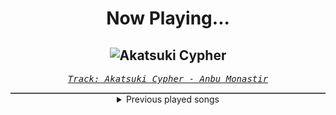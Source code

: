 <div align="center"> 
<h1>Now Playing...</h1>

![Akatsuki Cypher](https://i.scdn.co/image/ab67616d00001e0211381f4f9d2d41a5705f1139)
--
_<samp><a href="https://open.spotify.com/track/7AV11Hq9Z1mF5RPR9Ikpw6">Track: Akatsuki Cypher - Anbu Monastir</a></samp>_

<div style="border: 1px #4B5054 solid"></div>
<details>
  <summary>
    Previous played songs
  </summary>
  <table>
    <thead>
      <tr>
        <th>
          Artist
        </th>
        <th>
          Song
        </th>
        <th>
          Link
        </th>
      </tr>
    </thead>
    <tbody>
      <tr><td>Anbu Monastir</td><td>Akatsuki Cypher</td><td><a href="https://open.spotify.com/track/7AV11Hq9Z1mF5RPR9Ikpw6">https://open.spotify.com/track/7AV11Hq9Z1mF5RPR9Ikpw6</a></td></tr><tr><td>Anbu Monastir</td><td>Akatsuki Cypher</td><td><a href="https://open.spotify.com/track/7AV11Hq9Z1mF5RPR9Ikpw6">https://open.spotify.com/track/7AV11Hq9Z1mF5RPR9Ikpw6</a></td></tr><tr><td>Anbu Monastir</td><td>Hokage Cypher</td><td><a href="https://open.spotify.com/track/5hGU5YvNezwlFFLUg8VKtG">https://open.spotify.com/track/5hGU5YvNezwlFFLUg8VKtG</a></td></tr><tr><td>Anbu Monastir</td><td>Dattebayo</td><td><a href="https://open.spotify.com/track/0fVgS14RhyOpQ5oGuoHbE0">https://open.spotify.com/track/0fVgS14RhyOpQ5oGuoHbE0</a></td></tr><tr><td>Anbu Monastir</td><td>Madara Uchiha Origin</td><td><a href="https://open.spotify.com/track/3otEUEkrLWszdsW8Ppi7In">https://open.spotify.com/track/3otEUEkrLWszdsW8Ppi7In</a></td></tr><tr><td>Anbu Monastir</td><td>Madara Uchiha Origin</td><td><a href="https://open.spotify.com/track/3otEUEkrLWszdsW8Ppi7In">https://open.spotify.com/track/3otEUEkrLWszdsW8Ppi7In</a></td></tr><tr><td>Animetrix</td><td>Episch</td><td><a href="https://open.spotify.com/track/0BEq9q3XmPd4N8RRHwhi3L">https://open.spotify.com/track/0BEq9q3XmPd4N8RRHwhi3L</a></td></tr><tr><td>The Algorithm</td><td>idle</td><td><a href="https://open.spotify.com/track/117hgtrU9X5Lx5pLfLTZPv">https://open.spotify.com/track/117hgtrU9X5Lx5pLfLTZPv</a></td></tr><tr><td>The Algorithm</td><td>double data rate synchronous dynamic random access memory</td><td><a href="https://open.spotify.com/track/47NPsM86CLGJqI8c4pAjOK">https://open.spotify.com/track/47NPsM86CLGJqI8c4pAjOK</a></td></tr><tr><td>The Algorithm</td><td>brute force</td><td><a href="https://open.spotify.com/track/6HEXrxUQyGHj48PLi1ei0w">https://open.spotify.com/track/6HEXrxUQyGHj48PLi1ei0w</a></td></tr><tr><td>The Algorithm</td><td>discovery</td><td><a href="https://open.spotify.com/track/2ySqRyr3qlpQ5bEPZbtscQ">https://open.spotify.com/track/2ySqRyr3qlpQ5bEPZbtscQ</a></td></tr><tr><td>The Algorithm</td><td>floating point</td><td><a href="https://open.spotify.com/track/6RyIiYvJLW4ak6IXN1eEQp">https://open.spotify.com/track/6RyIiYvJLW4ak6IXN1eEQp</a></td></tr><tr><td>Volkor X</td><td>This Means War</td><td><a href="https://open.spotify.com/track/3sKCPRQMHH6oWO74By330E">https://open.spotify.com/track/3sKCPRQMHH6oWO74By330E</a></td></tr><tr><td>Disturbed</td><td>Bad Man</td><td><a href="https://open.spotify.com/track/0CGyintEvK6qL0BPvQWZ37">https://open.spotify.com/track/0CGyintEvK6qL0BPvQWZ37</a></td></tr><tr><td>The Algorithm</td><td>Readonly</td><td><a href="https://open.spotify.com/track/2exPhTStriJWWYjxr7IicR">https://open.spotify.com/track/2exPhTStriJWWYjxr7IicR</a></td></tr><tr><td>The Algorithm</td><td>boot</td><td><a href="https://open.spotify.com/track/4TDRfJt4lFY7K4OajHiUXv">https://open.spotify.com/track/4TDRfJt4lFY7K4OajHiUXv</a></td></tr><tr><td>Gost</td><td>Garruth</td><td><a href="https://open.spotify.com/track/3RgpeRE7q0S4kDVlkmQ1L1">https://open.spotify.com/track/3RgpeRE7q0S4kDVlkmQ1L1</a></td></tr><tr><td>Persefone</td><td>Flying Sea Dragons</td><td><a href="https://open.spotify.com/track/229Pv02HboD8LoM7obmn4Y">https://open.spotify.com/track/229Pv02HboD8LoM7obmn4Y</a></td></tr><tr><td>Shokran</td><td>Interlude</td><td><a href="https://open.spotify.com/track/08YinGekY4fqCXtWIaDMQY">https://open.spotify.com/track/08YinGekY4fqCXtWIaDMQY</a></td></tr><tr><td>Mogi Grumbles</td><td>Mr. Dillinger</td><td><a href="https://open.spotify.com/track/1yJmcnRCew76XpI4B2fI85">https://open.spotify.com/track/1yJmcnRCew76XpI4B2fI85</a></td></tr>
    </tbody>
  </table>
</details>

</div>

